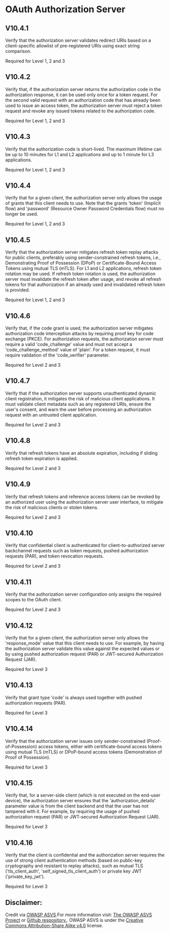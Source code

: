 #  OAuth Authorization Server
## V10.4.1

Verify that the authorization server validates redirect URIs based on a client-specific allowlist of pre-registered URIs using exact string comparison.

Required for Level 1, 2 and 3

## V10.4.2

Verify that, if the authorization server returns the authorization code in the authorization response, it can be used only once for a token request. For the second valid request with an authorization code that has already been used to issue an access token, the authorization server must reject a token request and revoke any issued tokens related to the authorization code.

Required for Level 1, 2 and 3

## V10.4.3

Verify that the authorization code is short-lived. The maximum lifetime can be up to 10 minutes for L1 and L2 applications and up to 1 minute for L3 applications.

Required for Level 1, 2 and 3

## V10.4.4

Verify that for a given client, the authorization server only allows the usage of grants that this client needs to use. Note that the grants 'token' (Implicit flow) and 'password' (Resource Owner Password Credentials flow) must no longer be used.

Required for Level 1, 2 and 3

## V10.4.5

Verify that the authorization server mitigates refresh token replay attacks for public clients, preferably using sender-constrained refresh tokens, i.e., Demonstrating Proof of Possession (DPoP) or Certificate-Bound Access Tokens using mutual TLS (mTLS). For L1 and L2 applications, refresh token rotation may be used. If refresh token rotation is used, the authorization server must invalidate the refresh token after usage, and revoke all refresh tokens for that authorization if an already used and invalidated refresh token is provided.

Required for Level 1, 2 and 3

## V10.4.6

Verify that, if the code grant is used, the authorization server mitigates authorization code interception attacks by requiring proof key for code exchange (PKCE). For authorization requests, the authorization server must require a valid 'code_challenge' value and must not accept a 'code_challenge_method' value of 'plain'. For a token request, it must require validation of the 'code_verifier' parameter.

Required for Level 2 and 3

## V10.4.7

Verify that if the authorization server supports unauthenticated dynamic client registration, it mitigates the risk of malicious client applications. It must validate client metadata such as any registered URIs, ensure the user's consent, and warn the user before processing an authorization request with an untrusted client application.

Required for Level 2 and 3

## V10.4.8

Verify that refresh tokens have an absolute expiration, including if sliding refresh token expiration is applied.

Required for Level 2 and 3

## V10.4.9

Verify that refresh tokens and reference access tokens can be revoked by an authorized user using the authorization server user interface, to mitigate the risk of malicious clients or stolen tokens.

Required for Level 2 and 3

## V10.4.10

Verify that confidential client is authenticated for client-to-authorized server backchannel requests such as token requests, pushed authorization requests (PAR), and token revocation requests.

Required for Level 2 and 3

## V10.4.11

Verify that the authorization server configuration only assigns the required scopes to the OAuth client.

Required for Level 2 and 3

## V10.4.12

Verify that for a given client, the authorization server only allows the 'response_mode' value that this client needs to use. For example, by having the authorization server validate this value against the expected values or by using pushed authorization request (PAR) or JWT-secured Authorization Request (JAR).

Required for Level 3

## V10.4.13

Verify that grant type 'code' is always used together with pushed authorization requests (PAR).

Required for Level 3

## V10.4.14

Verify that the authorization server issues only sender-constrained (Proof-of-Possession) access tokens, either with certificate-bound access tokens using mutual TLS (mTLS) or DPoP-bound access tokens (Demonstration of Proof of Possession).

Required for Level 3

## V10.4.15

Verify that, for a server-side client (which is not executed on the end-user device), the authorization server ensures that the 'authorization_details' parameter value is from the client backend and that the user has not tampered with it. For example, by requiring the usage of pushed authorization request (PAR) or JWT-secured Authorization Request (JAR).

Required for Level 3

## V10.4.16

Verify that the client is confidential and the authorization server requires the use of strong client authentication methods (based on public-key cryptography and resistant to replay attacks), such as mutual TLS ('tls_client_auth', 'self_signed_tls_client_auth') or private key JWT ('private_key_jwt').

Required for Level 3

## Disclaimer:

Credit via [OWASP ASVS](https://owasp.org/www-project-application-security-verification-standard/).For more information visit: [The OWASP ASVS Project](https://owasp.org/www-project-application-security-verification-standard/) or [Github respository.](https://github.com/OWASP/ASVS). OWASP ASVS is under the [Creative Commons Attribution-Share Alike v4.0](https://github.com/OWASP/ASVS/blob/v5.0.0/LICENSE.md) license.

